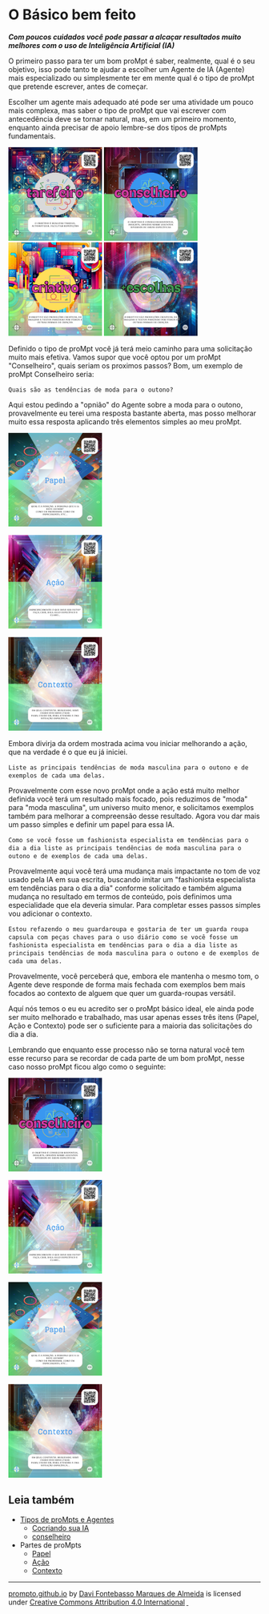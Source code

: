 # O Básico bem feito
***Com poucos cuidados você pode passar a alcaçar resultados muito melhores com o uso de Inteligência Artificial (IA)***

O primeiro passo para ter um bom proMpt é saber, realmente, qual é o seu objetivo, isso pode tanto te ajudar a escolher um Agente de IA (Agente) mais especializado ou simplesmente ter em mente qual é o tipo de proMpt que pretende escrever, antes de começar.

Escolher um agente mais adequado até pode ser uma atividade um pouco mais complexa, mas saber o tipo de proMpt que vai escrever com antecedência deve se tornar natural, mas, em um primeiro momento, enquanto ainda precisar de apoio lembre-se dos tipos de proMpts fundamentais.

[<img src="imagens/cards/001.png" width="187" height="187">](tipos-de-prompt/tarefeiro.md) [<img src="imagens/cards/002.png" width="187" height="187">](tipos-de-prompt/conselheiro.md) [<img src="imagens/cards/003.png" width="187" height="187">](tipos-de-prompt/criativo.md) [<img src="imagens/cards/004.png" width="187" height="187">](tipos-de-prompt/mais-escolhas.md) 

Definido o tipo de proMpt você já terá meio caminho para uma solicitação muito mais efetiva. Vamos supor que você optou por um proMpt "Conselheiro", quais seriam os proximos passos? Bom, um exemplo de proMpt Conselheiro seria:
```
Quais são as tendências de moda para o outono?
```
Aqui estou pedindo a "opnião" do Agente sobre a moda para o outono, provavelmente eu terei uma resposta bastante aberta, mas posso melhorar muito essa resposta aplicando três elementos simples ao meu proMpt.

[<img src="imagens/cards/005.png"  width="187" height="187">](partes-de-prompt/papel.md)

[<img src="imagens/cards/006.png"  width="187" height="187">](partes-de-prompt/acao.md)

[<img src="imagens/cards/007.png"  width="187" height="187">](partes-de-prompt/contexto.md)

Embora divirja da ordem mostrada acima vou iniciar melhorando a ação, que na verdade é o que eu já iniciei.
```
Liste as principais tendências de moda masculina para o outono e de exemplos de cada uma delas.
```

Provavelmente com esse novo proMpt onde a ação está muito melhor definida você terá um resultado mais focado, pois reduzimos de "moda" para "moda masculina", um universo muito menor, e solicitamos exemplos também para melhorar a compreensão desse resultado. Agora vou dar mais um passo simples e definir um papel para essa IA.
```
Como se você fosse um fashionista especialista em tendências para o dia a dia liste as principais tendências de moda masculina para o outono e de exemplos de cada uma delas.
```

Provavelmente aqui você terá uma mudança mais impactante no tom de voz usado pela IA em sua escrita, buscando imitar um "fashionista especialista em tendências para o dia a dia" conforme solicitado e também alguma mudança no resultado em termos de conteúdo, pois definimos uma especialidade que ela deveria simular. Para completar esses passos simples vou adicionar o contexto.

```
Estou refazendo o meu guardaroupa e gostaria de ter um guarda roupa capsula com peças chaves para o uso diário como se você fosse um fashionista especialista em tendências para o dia a dia liste as principais tendências de moda masculina para o outono e de exemplos de cada uma delas.
```

Provavelmente, você perceberá que, embora ele mantenha o mesmo tom, o Agente deve responde de forma mais fechada com exemplos bem mais focados ao contexto de alguem que quer um guarda-roupas versátil.

Aquí nós temos o eu eu acredito ser o proMpt básico ideal, ele ainda pode ser muito melhorado e trabalhado, mas usar apenas esses três itens (Papel, Ação e Contexto) pode ser o suficiente para a maioria das solicitações do dia a dia.

Lembrando que enquanto esse processo não se torna natural você tem esse recurso para se recordar de cada parte de um bom proMpt, nesse caso nosso proMpt ficou algo como o seguinte:

[<img src="imagens/cards/002.png" width="187" height="187">](conselheiro.md)

[<img src="imagens/cards/006.png"  width="187" height="187">](partes-de-prompt/acao.md)

[<img src="imagens/cards/005.png"  width="187" height="187">](partes-de-prompt/papel.md)

[<img src="imagens/cards/007.png"  width="187" height="187">](partes-de-prompt/contexto.md)

## Leia também
- [Tipos de proMpts e Agentes](tipos-de-prompt/README.md)
  - [Cocriando sua IA](tipos-de-prompt/cocriacao.md)
  - [conselheiro](tipos-de-prompt/conselheiro.md)
- Partes de proMpts
  - [Papel](partes-de-prompt/papel.md)
  - [Ação](partes-de-prompt/acao.md)
  - [Contexto](partes-de-prompt/contexto.md)
  




<hr><p xmlns:cc="http://creativecommons.org/ns#" xmlns:dct="http://purl.org/dc/terms/"><a property="dct:title" rel="cc:attributionURL" href="https://davifma.github.io/proMpto/">prompto.github.io</a> by <a rel="cc:attributionURL dct:creator" property="cc:attributionName" href="http://linkedin.com/in/davifma">Davi Fontebasso Marques de Almeida</a> is licensed under <a href="https://creativecommons.org/licenses/by/4.0/?ref=chooser-v1" target="_blank" rel="license noopener noreferrer" style="display:inline-block;">Creative Commons Attribution 4.0 International<img style="height:22px!important;margin-left:3px;vertical-align:text-bottom;" src="https://mirrors.creativecommons.org/presskit/icons/cc.svg?ref=chooser-v1" alt=""> <img style="height:22px!important;margin-left:3px;vertical-align:text-bottom;" src="https://mirrors.creativecommons.org/presskit/icons/by.svg?ref=chooser-v1" alt=""></a></p>
